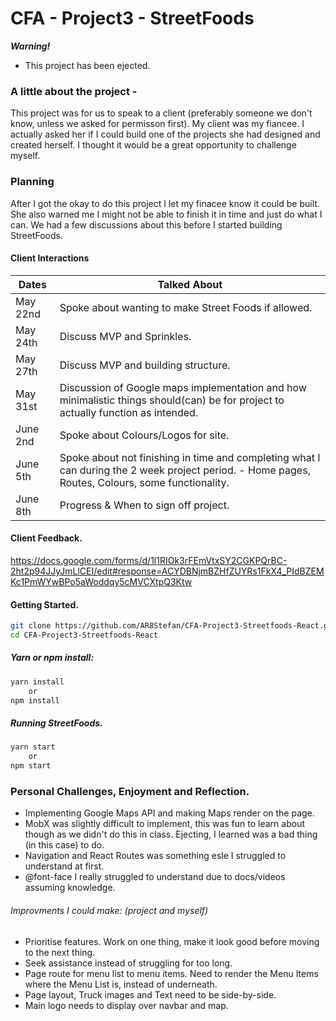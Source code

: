 # CFA - Project3 - StreetFoods

***Warning!***
* This project has been ejected.

### A little about the project -
This project was for us to speak to a client (preferably someone we don't know, unless we asked for permisson first). My client was my fiancee. I actually asked her if  I could build one of the projects she had designed and created herself. I thought it would be a great opportunity to challenge myself.

### Planning

After I got the okay to do this project I let my finacee know it could be built. She also warned me I might not be able to finish it in time and just do what I can. We had a few discussions about this before I started building StreetFoods.

#### Client Interactions

| Dates | Talked About |
| ------ | ------ |
| May 22nd  | Spoke about wanting to make Street Foods if allowed. |
| May 24th | Discuss MVP and Sprinkles. |
| May 27th | Discuss MVP and building structure. |
| May 31st | Discussion of Google maps implementation and how minimalistic things should(can) be for project to actually function as intended. |
| June 2nd | Spoke about Colours/Logos for site. |
| June 5th | Spoke about not finishing in time and completing what I can during the 2 week project period. - Home pages, Routes, Colours, some functionality. |
| June 8th | Progress & When to sign off project. |

#### Client Feedback.

https://docs.google.com/forms/d/1l1RIOk3rFEmVtxSY2CGKPQrBC-2ht2p94JJyJmLlCEI/edit#response=ACYDBNjmBZHfZUYRs1FkX4_PIdBZEMKc1PmWYwBPo5aWoddqy5cMVCXtpQ3Ktw

#### Getting Started.

```sh
git clone https://github.com/AR8Stefan/CFA-Project3-Streetfoods-React.git
cd CFA-Project3-Streetfoods-React
```

##### Yarn or npm install:

```sh
yarn install
    or
npm install
```
##### Running StreetFoods.

```sh
yarn start
    or
npm start
```

### Personal Challenges, Enjoyment and Reflection.

- Implementing Google Maps API and making Maps render on the page.
- MobX was slightly difficult to implement, this was fun to learn about though as we didn't do this in class. Ejecting, I learned was a bad thing (in this case) to do.
- Navigation and React Routes was something esle I struggled to understand at first.
- @font-face I really struggled to understand due to docs/videos assuming knowledge.

###### Improvments I could make: (project and myself)
- Prioritise features. Work on one thing, make it look good before moving to the next thing.
- Seek assistance instead of struggling for too long. 
- Page route for menu list to menu items. Need to render the Menu Items where the Menu List is, instead of underneath.
- Page layout, Truck images and Text need to be side-by-side.
- Main logo needs to display over navbar and map.